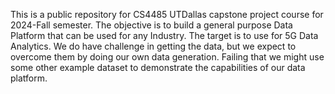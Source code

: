 This is a public repository for CS4485 UTDallas capstone project course for 2024-Fall semester. The objective is to build a general purpose Data Platform that can be used for any Industry.
The target is to use for 5G Data Analytics. We do have challenge in getting the data, but we expect to overcome them by doing our own data generation. Failing that we might use some other example dataset to demonstrate the capabilities of our data platform.
